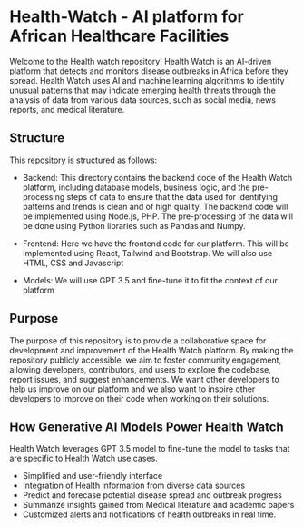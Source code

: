 # Health-Watch - AI platform for African Healthcare Facilities

Welcome to the Health watch repository! Health Watch is an AI-driven platform that detects and monitors disease outbreaks in Africa before they spread. Health Watch uses AI and machine learning algorithms to identify unusual patterns that may indicate emerging health threats through the analysis of data from various data sources, such as social media, news reports, and medical literature.

## Structure 
This repository is structured as follows:
* Backend: This directory contains the backend code of the Health Watch platform, including database models, business logic, and the pre-processing steps of data to ensure that the data used for identifying patterns and trends is clean and of high quality. The backend code will be implemented using Node.js, PHP. The pre-processing of the data will be done using Python libraries such as Pandas and Numpy.

*  Frontend: Here we have the frontend code for our platform. This will be implemented using React, Tailwind and Bootstrap. We will also use HTML, CSS and Javascript
*  Models: We will use GPT 3.5 and fine-tune it to fit the context of our platform
  

## Purpose 
The purpose of this repository is to provide a collaborative space for development and improvement of the Health Watch platform. By making the repository publicly accessible, we aim to foster community engagement, allowing developers, contributors, and users to explore the codebase, report issues, and suggest enhancements.  We want other developers to help us improve on our platform and we also want to inspire other developers to improve on their code when working on their solutions.

## How Generative AI Models Power Health Watch
Health Watch leverages GPT 3.5 model to fine-tune the model to tasks that are specific to Health Watch use cases.

* Simplified and user-friendly interface
* Integration of Health information from diverse data sources
* Predict and forecase potential disease spread and outbreak progress
* Summarize insights gained from Medical literature and academic papers
* Customized alerts and notifications of health outbreaks in real time.
